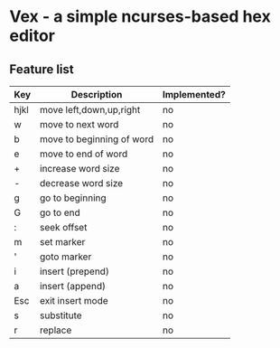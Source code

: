 # Vex - a simple ncurses-based hex editor
## Feature list

Key | Description | Implemented?
--- | ----------- | ------------
hjkl | move left,down,up,right | no
w | move to next word | no
b | move to beginning of word | no
e | move to end of word | no
\+ | increase word size | no
\- | decrease word size | no
g | go to beginning | no
G | go to end | no
: | seek offset | no
m | set marker | no
' | goto marker | no
i | insert (prepend) | no
a | insert (append) | no
Esc | exit insert mode | no
s | substitute | no
r | replace | no
